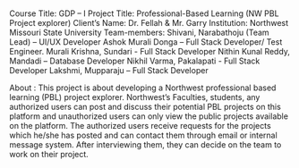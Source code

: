 #
Course Title: GDP – I
Project Title: Professional-Based Learning (NW PBL Project explorer)
Client’s Name: Dr. Fellah & Mr. Garry 
Institution: Northwest Missouri State University
Team-members:
Shivani, Narabathoju (Team Lead) – UI/UX Developer
Ashok Murali Donga – Full Stack Developer/ Test Engineer.
Murali Krishna, Sundari - Full Stack Developer
Nithin Kunal Reddy, Mandadi – Database Developer
Nikhil Varma, Pakalapati - Full Stack Developer
Lakshmi, Mupparaju – Full Stack Developer

About :
This project is about developing a Northwest professional based learning (PBL) project explorer. Northwest’s Faculties, students, any authorized users can post and discuss their potential PBL projects on this platform and unauthorized users can only view the public projects available on the platform. The authorized users receive requests for the projects which he/she has posted and can contact them through email or internal message system. After interviewing them, they can decide on the team to work on their project.
